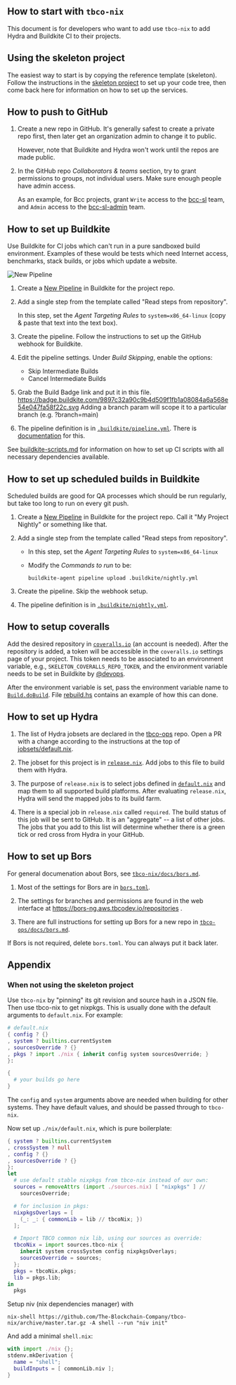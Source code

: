 ## How to start with `tbco-nix`

This document is for developers who want to add use `tbco-nix` to add
Hydra and Buildkite CI to their projects.

## Using the skeleton project

The easiest way to start is by copying the reference template
(skeleton). Follow the instructions in the [skeleton project](../skeleton)
to set up your code tree, then come back here for
information on how to set up the services.


## How to push to GitHub

1. Create a new repo in GitHub. It's generally safest to create a
   private repo first, then later get an organization admin to change
   it to public.

   However, note that Buildkite and Hydra won't work until the repos
   are made public.

2. In the GitHub repo _Collaborators & teams_ section, try to grant
   permissions to groups, not individual users. Make sure enough
   people have admin access.

   As an example, for Bcc projects, grant `Write` access to the
   [bcc-sl](https://github.com/orgs/The-Blockchain-Company/teams/bcc-sl)
   team, and `Admin` access to the
   [bcc-sl-admin](https://github.com/orgs/The-Blockchain-Company/teams/bcc-sl-admin)
   team.


## How to set up Buildkite

Use Buildkite for CI jobs which can't run in a pure sandboxed build
environment. Examples of these would be tests which need Internet
access, benchmarks, stack builds, or jobs which update a website.

![New Pipeline](./buildkite-new-pipeline.png)

1. Create a [New Pipeline](https://buildkite.com/organizations/The-Blockchain-Company/pipelines/new)
   in Buildkite for the project repo.

2. Add a single step from the template called "Read steps from repository".

   In this step, set the _Agent Targeting Rules_ to `system=x86_64-linux` (copy
   & paste that text into the text box).

3. Create the pipeline. Follow the instructions to set up the GitHub
   webhook for Buildkite.

4. Edit the pipeline settings. Under _Build Skipping_, enable the options:
    - Skip Intermediate Builds
    - Cancel Intermediate Builds

5. Grab the Build Badge link and put it in this file.
    https://badge.buildkite.com/9897c32a90c9b4d509f1fb1a08084a6a568e54e047fa58f22c.svg
    Adding a branch param will scope it to a particular branch (e.g. ?branch=main)

6. The pipeline definition is in [`.buildkite/pipeline.yml`](../skeleton/.buildkite/pipeline.yml).
   There is [documentation](https://buildkite.com/docs/pipelines) for this.

See [buildkite-scripts.md](./buildkite-scripts.md) for information on
how to set up CI scripts with all necessary dependencies available.

## How to set up scheduled builds in Buildkite

Scheduled builds are good for QA processes which should be run regularly, but
take too long to run on every git push.

1. Create a [New Pipeline](https://buildkite.com/organizations/The-Blockchain-Company/pipelines/new)
   in Buildkite for the project repo. Call it "My Project Nightly" or something like that.

2. Add a single step from the template called "Read steps from repository".

   - In this step, set the _Agent Targeting Rules_ to `system=x86_64-linux`

   - Modify the _Commands to run_ to be:

         buildkite-agent pipeline upload .buildkite/nightly.yml

3. Create the pipeline. Skip the webhook setup.

4. The pipeline definition is in [`.buildkite/nightly.yml`](../skeleton/.buildkite/nightly.yml).

## How to setup coveralls

Add the desired repository in
[`coveralls.io`](https://coveralls.io/github/The-Blockchain-Company/) (an account is
needed). After the repository is added, a token will be accessible in the
`coveralls.io` settings page of your project. This token needs to be associated
to an environment variable, e.g., `SKELETON_COVERALLS_REPO_TOKEN`, and the
environment variable needs to be set in Buildkite by
[@devops](https://app.slack.com/client/T0N639Z4N/CAP8NM7N0).

After the environment variable is set, pass the environment variable name to
[`Build.doBuild`](../utils/lib/Build.hs). File
[rebuild.hs](../skeleton/.buildkite/rebuild.hs) contains an example of how this
can done.

## How to set up Hydra

1. The list of Hydra jobsets are declared in the
   [tbco-ops](https://github.com/The-Blockchain-Company/tbco-ops) repo. Open
   a PR with a change according to the instructions at the top of
   [jobsets/default.nix](https://github.com/The-Blockchain-Company/tbco-ops/blob/master/jobsets/default.nix).

2. The jobset for this project is in [`release.nix`](../skeleton/release.nix). Add jobs to this
   file to build them with Hydra.

3. The purpose of `release.nix` is to select jobs defined in
   [`default.nix`](../skeleton/default.nix) and map them to all supported build
   platforms. After evaluating `release.nix`, Hydra will send the
   mapped jobs to its build farm.

4. There is a special job in `release.nix` called `required`. The
   build status of this job will be sent to GitHub. It is an
   "aggregate" -- a list of other jobs. The jobs that you add to this
   list will determine whether there is a green tick or red cross from
   Hydra in your GitHub.


## How to set up Bors

For general documenation about Bors, see
[`tbco-nix/docs/bors.md`](../docs/bors.md).

1. Most of the settings for Bors are in [`bors.toml`](../skeleton/bors.toml).

2. The settings for branches and permissions are found in the web
   interface at https://bors-ng.aws.tbcodev.io/repositories .

3. There are full instructions for setting up Bors for a new repo in
   [`tbco-ops/docs/bors.md`](https://github.com/The-Blockchain-Company/tbco-ops/blob/master/docs/bors.md).

If Bors is not required, delete `bors.toml`. You can always put it
back later.


## Appendix

### When not using the skeleton project

Use `tbco-nix` by "pinning" its git revision and source hash in a JSON
file. Then use tbco-nix to get nixpkgs. This is usually done with the
default arguments to `default.nix`. For example:

```nix
# default.nix
{ config ? {}
, system ? builtins.currentSystem
, sourcesOverride ? {}
, pkgs ? import ./nix { inherit config system sourcesOverride; }
}:

{
  # your builds go here
}
```

The `config` and `system` arguments above are needed when building for
other systems. They have default values, and should be passed through
to `tbco-nix`.

Now set up `./nix/default.nix`, which is pure boilerplate:

```nix
{ system ? builtins.currentSystem
, crossSystem ? null
, config ? {}
, sourcesOverride ? {}
}:
let
  # use default stable nixpkgs from tbco-nix instead of our own:
  sources = removeAttrs (import ./sources.nix) [ "nixpkgs" ] //
    sourcesOverride;

  # for inclusion in pkgs:
  nixpkgsOverlays = [
    (_: _: { commonLib = lib // tbcoNix; })
  ];

  # Import TBCO common nix lib, using our sources as override:
  tbcoNix = import sources.tbco-nix {
    inherit system crossSystem config nixpkgsOverlays;
    sourcesOverride = sources;
  };
  pkgs = tbcoNix.pkgs;
  lib = pkgs.lib;
in
  pkgs
```

Setup niv (nix dependencies manager) with
```
nix-shell https://github.com/The-Blockchain-Company/tbco-nix/archive/master.tar.gz -A shell --run "niv init"
```

And add a minimal `shell.nix`:
```nix
with import ./nix {};
stdenv.mkDerivation {
  name = "shell";
  buildInputs = [ commonLib.niv ];
}
```
